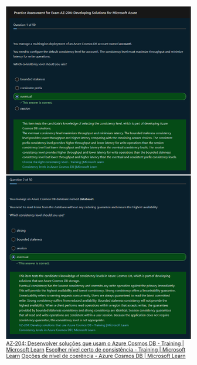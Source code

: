 ![](media/Pasted%20image%2020240123085928.png)
![](media/Pasted%20image%2020240123090011.png)
[AZ-204: Desenvolver soluções que usam o Azure Cosmos DB - Training | Microsoft Learn](https://learn.microsoft.com/pt-br/training/paths/az-204-develop-solutions-that-use-azure-cosmos-db/)
[Escolher nível certo de consistência - Training | Microsoft Learn](https://learn.microsoft.com/pt-br/training/modules/explore-azure-cosmos-db/5-choose-cosmos-db-consistency-level)
[Opções de nível de coerência - Azure Cosmos DB | Microsoft Learn](https://learn.microsoft.com/pt-br/azure/cosmos-db/consistency-levels)
